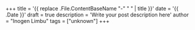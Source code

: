 +++
title = '{{ replace .File.ContentBaseName "-" " " | title }}'
date = '{{ .Date }}'
draft = true
description = 'Write your post description here'
author = "Inogen Limbu"
tags = ["unknown"]
+++
